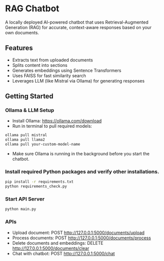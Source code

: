 # RAG Chatbot
A locally deployed AI-powered chatbot that uses Retrieval-Augmented Generation (RAG) for accurate, context-aware responses based on your own documents.

## Features
- Extracts text from uploaded documents
- Splits content into sections
- Generates embeddings using Sentence Transformers
- Uses FAISS for fast similarity search
- Leverages LLM (like Mistral via Ollama) for generating responses

## Getting Started

### Ollama & LLM Setup
- Install Ollama: https://ollama.com/download
- Run in terminal to pull required models:
```bash
ollama pull mistral
ollama pull llama2
ollama pull your-custom-model-name
```
- Make sure Ollama is running in the background before you start the chatbot.

### Install required Python packages and verify other installations.
```bash
pip install -r requirements.txt
python requirements_check.py
```
### Start API Server
```bash
python main.py
```
### APIs
- Upload document: POST http://127.0.0.1:5000/documents/upload
- Process documents: POST http://127.0.0.1:5000/documents/process
- Delete documents and embeddings: DELETE http://127.0.0.1:5000/documents/clear
- Chat with chatbot: POST http://127.0.0.1:5000/chat